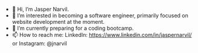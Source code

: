 - 👋 Hi, I’m Jasper Narvil.
- 👀 I’m interested in becoming a software engineer, primarily focused on website development at the moment.
- 🌱 I’m currently preparing for a coding bootcamp.
- 📫 How to reach me: 
        LinkedIn: https://www.linkedin.com/in/jaspernarvil/
        or Instagram: @jnarvil
